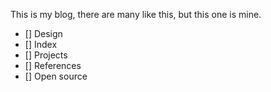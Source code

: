 This is my blog, there are many like this, but this one is mine.

- [] Design
- [] Index
- [] Projects
- [] References
- [] Open source
